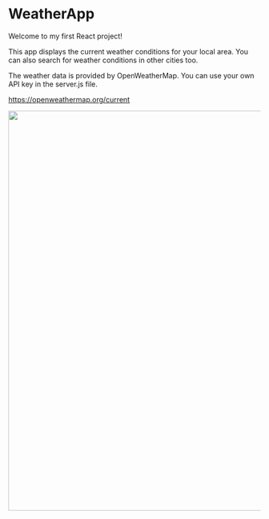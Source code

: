 # WeatherApp

Welcome to my first React project!

This app displays the current weather conditions for your local area. You can also search for weather conditions in other cities too.

The weather data is provided by OpenWeatherMap. You can use your own API key in the server.js file.

https://openweathermap.org/current

<img src="https://gyazo.com/cdfb2b9250189cf79530a7c020840ca3.gif" width="800" >
